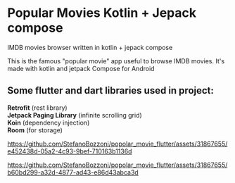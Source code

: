 # Popular Movies Kotlin + Jepack compose
IMDB movies browser written in kotlin + jepack compose

This is the famous "popular movie" app useful to browse IMDB movies.
It's made with kotlin and jetpack Compose for Android

## Some flutter and dart libraries used in project:

**Retrofit** (rest library)  
**Jetpack Paging Library** (infinite scrolling grid)  
**Koin** (dependency injection)  
**Room** (for storage)  


https://github.com/StefanoBozzoni/popolar_movie_flutter/assets/31867655/e452438d-05a2-4c93-9bef-710163b1136d

https://github.com/StefanoBozzoni/popolar_movie_flutter/assets/31867655/b60bd299-a32d-4877-ad43-e86d43abca3d


